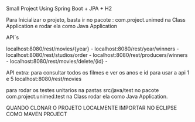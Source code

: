 Small Project Using Spring Boot + JPA + H2

Para Inicializar o projeto, basta ir no pacote : com.project.unimed na Class Application e rodar ela como Java Application

API´s

localhost:8080/rest/movies/{year} - localhost:8080/rest/year/winners - localhost:8080/rest/studios/order - localhost:8080/rest/producers/winners - localhost:8080/rest/movies/delete/{id} -

API extra: para consultar todos os filmes e ver os anos e id para usar a api 1 e 5 localhost:8080/rest/movies

para rodar os testes unitarios na pastas src/java/test no pacote com.project.unimed.test na Class rodar ela como Java Application.

QUANDO CLONAR O PROJETO LOCALMENTE IMPORTAR NO ECLIPSE COMO MAVEN PROJECT 

